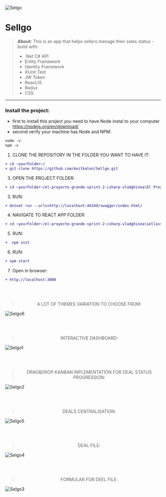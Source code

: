 
![Selgo](https://user-images.githubusercontent.com/79155265/160075101-74a59850-8ace-467b-a464-9bfde3615243.png)

# Sellgo #
>**_About:_** This is an app that helps sellers manage their sales status -
> build with:
> - .Net C# API
> - Entity Framework
> - Identity Framework
> - XUnit Test
> - JW Token
> - ReactJS
> - Redux
> - CSS

-------------------------

### Install the project: ###
- first to install this project you need to have Node instal to your computer https://nodejs.org/en/download/
- second verify your machine has Node and NPM:
```diff  
node -v
npm -v
```
1. CLONE THE REPOSITORY IN THE FOLDER YOU WANT TO HAVE IT:
```diff 
+ cd ~yourFolder~/
+ git clone https://github.com/keitkalon/Sellgo.git
```
3. OPEN THE PROJECT FOLDER:
```diff 
+ cd ~yourFolder~/el-proyecte-grande-sprint-2-csharp-vladghinea\El Proyecte Grande
```
3. RUN:  
```diff 
+ dotnet run --urls=http://localhost:44349/swagger/index.html/
```
4. NAVIGATE TO REACT APP FOLDER:  
```diff 
+ cd ~yourFolder~/el-proyecte-grande-sprint-2-csharp-vladghinea\sellassistent
```
5. RUN:
```diff 
+  npm init
```
6. RUN:
 ```diff 
+ npm start
```
7. Open in browser:
```diff 
+ http://localhost:3000
```
<br><br>
><p align="center">A LOT OF THEMES VARIATION TO CHOOSE FROM:</p> 
![Selgo6](https://user-images.githubusercontent.com/79155265/160077330-ccc7264c-ec84-440c-baeb-f0735335338a.png)

<br><br>
><p align="center">INTERACTIVE DASHBOARD:</p> 
![Selgo1](https://user-images.githubusercontent.com/79155265/160077364-7ac20d14-5f03-483b-9542-e6f4edd8f845.png)

<br><br>
><p align="center">DRAG&DROP KANBAN INPLEMENTATION FOR DEAL STATUS PROGRESSION:</p> 
![Selgo2](https://user-images.githubusercontent.com/79155265/160077177-254c2bdf-cf44-42de-be00-615dd9aa38b2.png)

<br><br>
><p align="center">DEALS CENTRALISATION:</p> 
![Selgo5](https://user-images.githubusercontent.com/79155265/160077586-99d42390-af7f-4082-94d1-adcf76e5e65a.png)

<br><br>
><p align="center">DEAL FILE:</p> 
![Selgo4](https://user-images.githubusercontent.com/79155265/160077294-fc40217b-b28f-423c-a1ca-02b5907050e0.png)

<br><br>
><p align="center">FORMULAR FOR DEEL FILE:</p> 
![Selgo3](https://user-images.githubusercontent.com/79155265/160077262-3b6904db-7f88-42c5-9e0a-e312886ec042.png)
